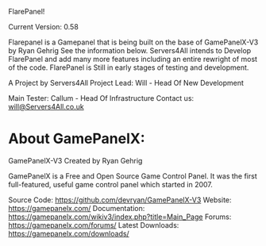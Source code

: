 FlarePanel!

Current Version: 0.58

Flarepanel is a Gamepanel that is being built on the base of GamePanelX-V3 by Ryan Gehrig See the information below.
Servers4All intends to Develop FlarePanel and add many more features including an entire rewright of most of the code.
FlarePanel is Still in early stages of testing and development.

A Project by Servers4All 
Project Lead: Will - Head Of New Development

Main Tester: Callum - Head Of Infrastructure
Contact us: will@Servers4All.co.uk


About GamePanelX:
=============
GamePanelX-V3
Created by Ryan Gehrig

GamePanelX is a Free and Open Source Game Control Panel.  It was the first full-featured, useful game control panel which started in 2007.

Source Code: https://github.com/devryan/GamePanelX-V3
Website: https://gamepanelx.com/
Documentation: https://gamepanelx.com/wikiv3/index.php?title=Main_Page
Forums: https://gamepanelx.com/forums/
Latest Downloads: https://gamepanelx.com/downloads/
